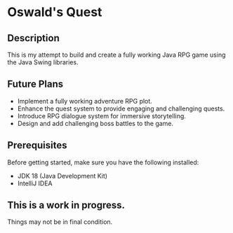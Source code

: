 # Oswald's Quest

## Description

This is my attempt to build and create a fully working Java RPG game using the Java Swing libraries.

## Future Plans

- Implement a fully working adventure RPG plot.
- Enhance the quest system to provide engaging and challenging quests.
- Introduce RPG dialogue system for immersive storytelling.
- Design and add challenging boss battles to the game.

## Prerequisites

Before getting started, make sure you have the following installed:
- JDK 18 (Java Development Kit)
- IntelliJ IDEA


## This is a work in progress. 
Things may not be in final condition. 


